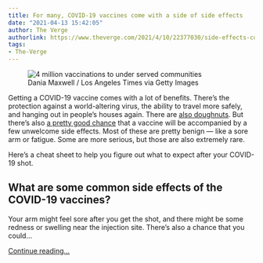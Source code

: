 ```yaml
---
title: For many, COVID-19 vaccines come with a side of side effects
date: "2021-04-13 15:42:05"
author: The Verge
authorlink: https://www.theverge.com/2021/4/10/22377030/side-effects-covid-19-vaccine-antivirus-newsletter
tags:
- The-Verge
---
```

<figure>
      <img alt="4 million vaccinations to under served communities" src="https://cdn.vox-cdn.com/thumbor/81B4nbr901lyfb4DMtzvcReQgdg=/0x1:3900x2601/1310x873/cdn.vox-cdn.com/uploads/chorus_image/image/69106179/1232163164.0.jpg" />
        <figcaption>Dania Maxwell / Los Angeles Times via Getty Images</figcaption>
    </figure>

  <p id="dtkY1f">Getting a COVID-19 vaccine comes with a lot of benefits. There’s the protection against a world-altering virus, the ability to travel more safely, and hanging out in people’s houses again. There are <a href="https://www.nytimes.com/2021/03/24/business/covid-19-vaccine-krispy-kreme-donuts.html">also doughnuts</a>. But there’s also <a href="https://jamanetwork.com/journals/jama/fullarticle/2778441">a pretty good chance</a> that a vaccine will be accompanied by a few unwelcome side effects. Most of these are pretty benign — like a sore arm or fatigue. Some are more serious, but those are also extremely rare. </p>
<p id="YfkShI">Here’s a cheat sheet<strong> </strong>to help you figure out what to expect after your COVID-19 shot.   </p>
<h2 id="tMmkKj"><strong>What are some common side effects of the COVID-19 vaccines?</strong></h2>
<p id="tw5nkv">Your arm might feel sore after you get the shot, and there might be some redness or swelling near the injection site. There’s also a chance that you could...</p>
  <p>
    <a href="https://www.theverge.com/2021/4/10/22377030/side-effects-covid-19-vaccine-antivirus-newsletter">Continue reading&hellip;</a>
  </p>
